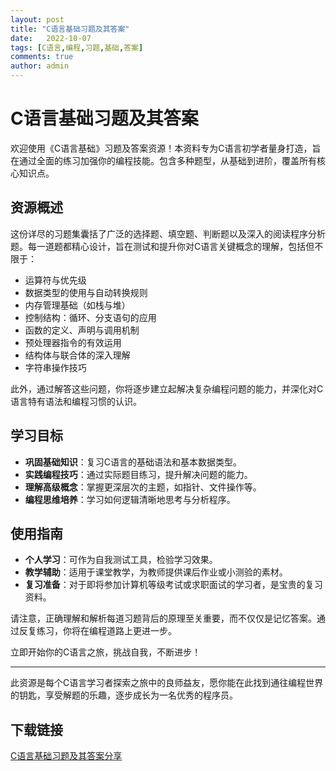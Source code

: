 ```yaml
---
layout: post
title: "C语言基础习题及其答案"
date:   2022-10-07
tags: [C语言,编程,习题,基础,答案]
comments: true
author: admin
---
```

# C语言基础习题及其答案

欢迎使用《C语言基础》习题及答案资源！本资料专为C语言初学者量身打造，旨在通过全面的练习加强你的编程技能。包含多种题型，从基础到进阶，覆盖所有核心知识点。

## 资源概述

这份详尽的习题集囊括了广泛的选择题、填空题、判断题以及深入的阅读程序分析题。每一道题都精心设计，旨在测试和提升你对C语言关键概念的理解，包括但不限于：

- 运算符与优先级
- 数据类型的使用与自动转换规则
- 内存管理基础（如栈与堆）
- 控制结构：循环、分支语句的应用
- 函数的定义、声明与调用机制
- 预处理器指令的有效运用
- 结构体与联合体的深入理解
- 字符串操作技巧

此外，通过解答这些问题，你将逐步建立起解决复杂编程问题的能力，并深化对C语言特有语法和编程习惯的认识。

## 学习目标

- **巩固基础知识**：复习C语言的基础语法和基本数据类型。
- **实践编程技巧**：通过实际题目练习，提升解决问题的能力。
- **理解高级概念**：掌握更深层次的主题，如指针、文件操作等。
- **编程思维培养**：学习如何逻辑清晰地思考与分析程序。

## 使用指南

- **个人学习**：可作为自我测试工具，检验学习效果。
- **教学辅助**：适用于课堂教学，为教师提供课后作业或小测验的素材。
- **复习准备**：对于即将参加计算机等级考试或求职面试的学习者，是宝贵的复习资料。

请注意，正确理解和解析每道习题背后的原理至关重要，而不仅仅是记忆答案。通过反复练习，你将在编程道路上更进一步。

立即开始你的C语言之旅，挑战自我，不断进步！

---

此资源是每个C语言学习者探索之旅中的良师益友，愿你能在此找到通往编程世界的钥匙，享受解题的乐趣，逐步成长为一名优秀的程序员。

## 下载链接

[C语言基础习题及其答案分享](https://pan.quark.cn/s/40d4c1539ff9)